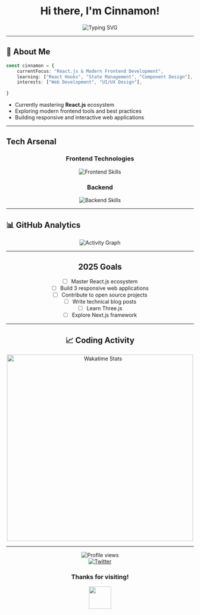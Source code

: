 # <div align="center"> Hi there, I'm Cinnamon! </div>

<div align="center">
  <img src="https://readme-typing-svg.demolab.com/?lines=Web+Dev;Always+Learning+New+Things!&font=Fira%20Code&center=true&width=380&height=50&duration=4000&pause=1000" alt="Typing SVG" />
</div>



---

## 🚀 About Me

```typescript
const cinnamon = {
    currentFocus: "React.js & Modern Frontend Development",
    learning: ["React Hooks", "State Management", "Component Design"],
    interests: ["Web Development", "UI/UX Design"],
 
}
```

-  Currently mastering **React.js** ecosystem
-  Exploring modern frontend tools and best practices  
-  Building responsive and interactive web applications



---

##  Tech Arsenal

<div align="center">

### Frontend Technologies
<p>
  <img src="https://skillicons.dev/icons?i=html,css,js,react,tailwind" alt="Frontend Skills" />
</p>

### Backend 
<p>
  <img src="https://skillicons.dev/icons?i=nodejs,express" alt="Backend Skills" />
</p>


</div>

---

## 📊 GitHub Analytics

<div align="center">
  

<div align="center">
  <img src="https://github-readme-activity-graph.vercel.app/graph?username=irunonironic&bg_color=0d1117&color=c9d1d9&line=ff6e96&point=79dafa&area=true&hide_border=true" alt="Activity Graph" />
</div>

---


##  2025 Goals

- [ ]  Master React.js ecosystem
- [ ]  Build 3 responsive web applications  
- [ ]  Contribute to open source projects
- [ ]  Write technical blog posts
- [ ]  Learn Three.js
- [ ]  Explore Next.js framework

---

## 📈 Coding Activity

<div align="center">
  <img src="https://wakatime.com/share/@IRunOnIronic/c8ae4e27-95e2-4d1d-8597-2f2d4e3a9b8c.svg" alt="Wakatime Stats" width="500"/>
</div>


---

<div align="center">
  <img src="https://komarev.com/ghpvc/?username=irunonironic&label=Profile%20views&color=0e75b6&style=flat" alt="Profile views" />

</div>

 <a href="https://twitter.com/irunonironic">
    <img src="https://img.shields.io/badge/Twitter-1DA1F2?style=for-the-badge&logo=twitter&logoColor=white" alt="Twitter" />
  </a>

<div align="center">
  <h3> Thanks for visiting! </h3>
  <img src="https://media.giphy.com/media/LnQjpWaON8nhr21vNW/giphy.gif" width="60"> 
</div>
